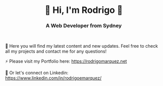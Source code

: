 <h1 align="center">👋 Hi, I'm Rodrigo 👋</h1>

<h3 align="center">A Web Developer from Sydney</h3>
<br/>

🌱 Here you will find my latest content and new updates. Feel free to check all my projects and contact me for any questions!

⚡ Please visit my Portfolio here: https://rodrigomarquez.net

📄 Or let's connect on Linkedin: https://www.linkedin.com/in/rodrigoemarquez/

